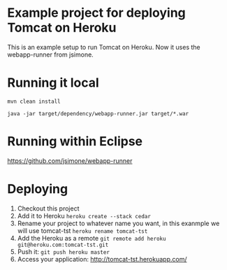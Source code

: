 # Example project for deploying Tomcat on Heroku
This is an example setup to run Tomcat on Heroku. Now it uses the webapp-runner from jsimone.

# Running it local
```mvn clean install```

```java -jar target/dependency/webapp-runner.jar target/*.war```

# Running within Eclipse
https://github.com/jsimone/webapp-runner

# Deploying 

1. Checkout this project
2. Add it to Heroku ```heroku create --stack cedar```
3. Rename your project to whatever name you want, in this exanmple we will use tomcat-tst ```heroku rename tomcat-tst```
4. Add the Heroku as a remote ```git remote add heroku git@heroku.com:tomcat-tst.git```
5. Push it: ```git push heroku master```
6. Access your application: http://tomcat-tst.herokuapp.com/